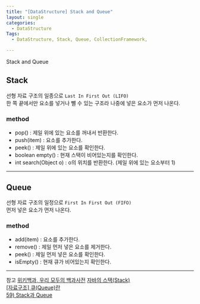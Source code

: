 ```yaml
---
title: "[DataStructure] Stack and Queue"
layout: single
categories:
  - DataStructure
Tags:
  - DataStructure, Stack, Queue, CollectionFramework,

---
```

Stack and Queue

## Stack

선형 자료 구조의 일종으로 `Last In First Out (LIFO)`  
한 쪽 끝에서만 요소를 넣거나 뺄 수 있는 구조라 나중에 넣은 요소가 먼저 나온다.  

### method
- pop() : 제일 위에 있는 요소를 꺼내서 반환한다.  
- push(item) : 요소를 추가한다.  
- peek() : 제일 위에 있는 요소를 확인한다.  
- boolean empty() : 현재 스택이 비어있는지를 확인한다. 
- int search(Object o) : o의 위치를 반환한다. (제일 위에 있는 요소부터 1)

---
  
## Queue  

선형 자료 구조의 일정으로 `First In First Out (FIFO)`   
먼저 넣은 요소가 먼저 나온다.  

### method  
- add(item) : 요소를 추가한다.  
- remove() : 제일 먼저 넣은 요소를 제거한다.  
- peek() : 제일 먼저 넣은 요소를 확인한다.
- isEmpty() : 현재 큐가 비어있는지 확인한다.  

---
참고
[위키백과, 우리 모두의 백과사전](https://ko.wikipedia.org/wiki/%ED%81%90_(%EC%9E%90%EB%A3%8C_%EA%B5%AC%EC%A1%B0))  
[자바의 스택(Stack)](http://alecture.blogspot.com/2012/10/stack.html)  
[[자료구조] 큐(Queue)란](https://gmlwjd9405.github.io/2018/08/02/data-structure-queue.html)  
[59) Stack과 Queue](http://tcpschool.com/java/java_collectionFramework_stackQueue)

